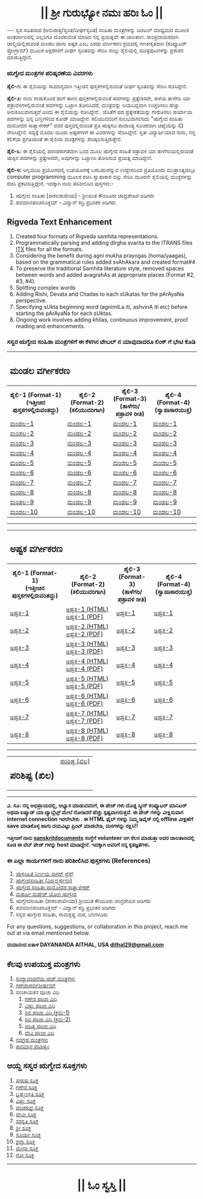 <center><h1 class="KannadaText">|| ಶ್ರೀ ಗುರುಭ್ಯೋ ನಮಃ  ಹರಿಃ ಓಂ ||</h1></center>
---
ಸ್ವರ ಸಹಿತವಾದ (ಅನುದಾತ್ತ/ಸ್ವರಿತ/ದೀರ್ಘಸ್ವರಿತ) ಸಂಹಿತಾ ಮಂತ್ರಗಳನ್ನು ಡಿಜಿಟಲ್ ಮಾಧ್ಯಮದ ಮೂಲಕ ಅಂತರ್ಜಾಲದಲ್ಲಿ ಎಲ್ಲರಿಗೂ ದೊರಕುವಂತೆ ಮಾಡಿದ ನನ್ನ ಪ್ರಯತ್ನವೇ ಈ ಜಾಲತಾಣ. ಸಾಂಪ್ರದಾಯಿಕವಾಗಿ ಚಾಲ್ತಿಯಲ್ಲಿರುವಂತೆ ಮಂಡಲ ಹಾಗು ಅಷ್ಟಕ ಎಂಬ ಎರಡು ವರ್ಗೀಕರಣ ಕ್ರಮದಲ್ಲಿ ಗಣಕೀಕೃತವಾಗಿ (ಕಂಪ್ಯೂಟರ್ ಪ್ರೋಗ್ರಾಮ್) ಮೂಲಕ ಅಕ್ಷರಗಳಿಗೆ ದೀರ್ಘ ಸ್ವರಿತವನ್ನು ಸೇರಿಸಿ ನಾಲ್ಕು ಶೈಲಿಯಲ್ಲಿ ಮಂತ್ರಪುಟಗಳನ್ನು ಪ್ರಕಾಶನ ಮಾಡುತ್ತಿದ್ದೇನೆ.

### ಋಗ್ವೇದ ಮಂತ್ರಗಳ ಪರಿಷ್ಕರಣೆಯ ವಿವರಗಳು

<b>ಶೈಲಿ-೧:</b> ಈ ಶೈಲಿಯನ್ನು ಸಾಮಾನ್ಯವಾಗಿ ಇತ್ತೀಚಿನ ಪುಸ್ತಕಗಳಲ್ಲಿರುವಂತೆ ದೀರ್ಘ ಸ್ವರಿತವನ್ನು ಸೇರಿಸಿ ರಚಿಸಿದ್ದೇನೆ.

<b>ಶೈಲಿ-೨:</b> ನಾನು ಕಂಡುಕೊಂಡ ಹಾಗೆ ಈಗಿನ ಪುಸ್ತಕಗಳಲ್ಲಿರುವಂತೆ ಪದಗಳನ್ನು ಪ್ರತ್ಯೇಕಿಸದೇ, ಹಳೆಯ ತಾಳೆಗರಿ ಯಾ ಪತ್ರಾವಳಿಗಳಲ್ಲಿರುವಂತೆ ಪದಗಳನ್ನು ಒಟ್ಟಾಗಿ ತೋರಿಸಿದರೆ, ಮಂತ್ರವನ್ನು ಲಯಬದ್ದವಾಗಿ ಉಚ್ಚರಿಸಲು ಹೆಚ್ಚು ಅನುಕೂಲವಾಗುತ್ತದೆ ಎಂದು ಈ ಶೈಲಿಯನ್ನು ರಚಿಸಿದ್ದೇನೆ.. ಜೊತೆಗೆ ಪದ ಪ್ರತ್ಯೇಕತೆಯನ್ನು ಗುರುತಿಸಲು ಪರ್ಯಾಯ ಪದಗಳನ್ನು ಭಿನ್ನ ಬಣ್ಣಗಳಿಂದ ಕೋಡ್ ಮಾಡಿದ್ದೇನೆ. ಕಲಿಯುವವರಿಗೆ ಸುಲಭವಾಗಲೆಂದು "ಋಗ್ವೇದ ಸಂಹಿತಾ ದಾಮೋದರ  ಸಾತ್ವಾಳೇಕರ್" ರವರ ಪುಸ್ತದಲ್ಲಿರುವಂತೆ ಪ್ರತಿ ಋಕ್ಕಿಗೂ ಪಾದಾಂತ್ಯ ಸೂಚಕವಾಗಿ ಚಿಹ್ನೆಯನ್ನು (¦) ಸೇರಿಸಿದ್ದೇನೆ. ಸದ್ಯಕ್ಕೆ ಮೊದಲ ಮೂರು ಅಷ್ಟಕಗಳಿಗೆ ಈ ವಿವರಗಳನ್ನು ಸೇರಿಸಿದ್ದೇನೆ. ಸ್ವತಃ ವಿದ್ಯಾರ್ಥಿಯಾದ ನಾನು, ನನ್ನ ಕಲಿಕೆಯ ಪ್ರಗತಿಯಂತೆ ಈ ಶೈಲಿಯ ಮಂತ್ರಗಳನ್ನು ಪರಿಷ್ಕರಿಸುತ್ತಿರುತ್ತೇನೆ.

<b>ಶೈಲಿ-೩:</b> ಈ ಶೈಲಿಯಲ್ಲಿ ಪರಂಪರಾಗತವಾಗಿ ಬಂದ ಮೂಲ ಋಗ್ವೇದ ಸಂಹಿತೆ ಪತ್ರಾವಳಿ ಯಾ ತಾಳೆಗರಿಯಲ್ಲಿರುವಂತೆ ಋಕ್ಕಿನ ಪದಗಳನ್ನು ಪ್ರತ್ಯೇಕಿಸದೇ, ಅವುಗಳನ್ನು ಒಟ್ಟಾಗಿಸಿ ತೋರಿಸುವ ಪ್ರಯತ್ನ ಮಾಡಿದ್ದೇನೆ.

<b>ಶೈಲಿ-೪:</b> ಅಗ್ನಿಮುಖ ಪ್ರಯೋಗದಲ್ಲಿ ಉಪಯೋಗಕ್ಕೆ ಬರಬಹುದೆನ್ನುವ ಉದ್ದೇಶದಿಂದ ಪ್ರತಿಯೊಂದು ಮಂತ್ರಾಂತ್ಯದಲ್ಲೂ computer programming ಮೂಲಕ ರಚಿಸಿ ಸ್ವಾಹಾಕಾರ ವನ್ನು ಸೇರಿಸಿ ಮೂರನೇ ಶೈಲಿಯಲ್ಲಿ ಮಂತ್ರಗಳನ್ನು ರಚಿಸಿ ಪ್ರಕಟಿಸುತ್ತಿದ್ದೇನೆ. ಇದಕ್ಕಾಗಿ ನಾನು ಪರಿಶೀಲಿಸಿದ ಪುಸ್ತಗಳು:- 
1.	ಋಗ್ವೇದ ಸಂಹಿತಾ [ಶಾಕಲಶಾಖೀಯ] - ಶ್ರೀಯುತ ಕೌಂಜೂರು ಚಂದ್ರಶೇಖರ ಅಡಿಗರು
2.	ಪವಮಾನಪಂಚಸೂಕ್ತಮ್ - ವಿದ್ವಾನ್ ಕದ್ರಿ ಪ್ರಭಾಕರ ಅಡಿಗರು

## Rigveda Text Enhancement
1.	Created four formats of Rigveda samhita representations.
2.	Programmatically parsing and adding dIrgha svarita to the ITRANS files [ITX](https://sanskritdocuments.org/doc_veda/) files for all the formats.
3.	Considering the benefit during agni mukha prayogas (homa/yaagas), based on the grammatical rules added svAhAkara and created format#4 
4.	To preserve the traditional Samhita literature style, removed spaces between words and added avagrahAs at appropriate places (Format #2, #3, #4).
5.	Splitting complex words
6.	Adding Rishi, Devata and Chadas to each sUkatas for the pArAyaNa perspective.
7.	Specifying sUkta beginning word (agnimILa iti, ashvinA iti etc) before starting the pArAyaNa for each sUktas.
8.	Ongoing work involves adding khilas, continuous improvement, proof reading and enhancements.

### ಸಸ್ವರ ಋಗ್ವೇದ ಸಂಹಿತಾ ಮಂತ್ರಗಳಿಗೆ  ಈ ಕೆಳಗಿನ ಟೇಬಲ್ ನ ಯಾವುದಾದರೂ ಲಿಂಕ್ ಗೆ ಭೇಟಿ ಕೊಡಿ

<table style="width:100%">
	<tr valign="top">
		<td colspan="4">
			<h2>ಮಂಡಲ ವರ್ಗೀಕರಣ</h2>
		</td>
	</tr>
	<tr>
		<th>ಶೈಲಿ-1 (Format-1)<br>(ಇತ್ತೀಚಿನ ಪುಸ್ತಕಗಳಲ್ಲಿರುವಂತದ್ದು)</th>
		<th>ಶೈಲಿ-2 (Format-2)<br>(ಕಲಿಯುವರಿಗಾಗಿ)</th>
		<th>ಶೈಲಿ-3 (Format-3)<br>(ತಾಳೆಗರಿ/ಪತ್ರಾವಳಿ ರೀತಿ)</th>
		<th>ಶೈಲಿ-4 (Format-4)<br>(ಸ್ವಾಹಾಕಾರಯುಕ್ತ)</th>
	</tr>
	<tr>
		<td><a href="https://daithal.github.io/saswara-rigveda/Rigveda/RVS-Kannada-F1-M01.html">ಮಂಡಲ-1</a></td>
		<td><a href="https://daithal.github.io/saswara-rigveda/Rigveda/RVS-Kannada-F2-M01.html">ಮಂಡಲ-1</a></td>
		<td><a href="https://daithal.github.io/saswara-rigveda/Rigveda/RVS-Kannada-F3-M01.html">ಮಂಡಲ-1</a></td>
		<td><a href="https://daithal.github.io/saswara-rigveda/Rigveda/RVS-Kannada-F4-M01.html">ಮಂಡಲ-1</a></td>
	</tr>
	<tr>
		<td><a href="https://daithal.github.io/saswara-rigveda/Rigveda/RVS-Kannada-F1-M02.html">ಮಂಡಲ-2</a></td>
		<td><a href="https://daithal.github.io/saswara-rigveda/Rigveda/RVS-Kannada-F2-M02.html">ಮಂಡಲ-2</a></td>
		<td><a href="https://daithal.github.io/saswara-rigveda/Rigveda/RVS-Kannada-F3-M02.html">ಮಂಡಲ-2</a></td>
		<td><a href="https://daithal.github.io/saswara-rigveda/Rigveda/RVS-Kannada-F4-M02.html">ಮಂಡಲ-2</a></td>
	</tr>
	<tr>
		<td><a href="https://daithal.github.io/saswara-rigveda/Rigveda/RVS-Kannada-F1-M03.html">ಮಂಡಲ-3</a></td>
		<td><a href="https://daithal.github.io/saswara-rigveda/Rigveda/RVS-Kannada-F2-M03.html">ಮಂಡಲ-3</a></td>
		<td><a href="https://daithal.github.io/saswara-rigveda/Rigveda/RVS-Kannada-F3-M03.html">ಮಂಡಲ-3</a></td>
		<td><a href="https://daithal.github.io/saswara-rigveda/Rigveda/RVS-Kannada-F4-M03.html">ಮಂಡಲ-3</a></td>
	</tr>
	<tr>
		<td><a href="https://daithal.github.io/saswara-rigveda/Rigveda/RVS-Kannada-F1-M04.html">ಮಂಡಲ-4</a></td>
		<td><a href="https://daithal.github.io/saswara-rigveda/Rigveda/RVS-Kannada-F2-M04.html">ಮಂಡಲ-4</a></td>
		<td><a href="https://daithal.github.io/saswara-rigveda/Rigveda/RVS-Kannada-F3-M04.html">ಮಂಡಲ-4</a></td>
		<td><a href="https://daithal.github.io/saswara-rigveda/Rigveda/RVS-Kannada-F4-M04.html">ಮಂಡಲ-4</a></td>
	</tr>
	<tr>
		<td><a href="https://daithal.github.io/saswara-rigveda/Rigveda/RVS-Kannada-F1-M05.html">ಮಂಡಲ-5</a></td>
		<td><a href="https://daithal.github.io/saswara-rigveda/Rigveda/RVS-Kannada-F2-M05.html">ಮಂಡಲ-5</a></td>
		<td><a href="https://daithal.github.io/saswara-rigveda/Rigveda/RVS-Kannada-F3-M05.html">ಮಂಡಲ-5</a></td>
		<td><a href="https://daithal.github.io/saswara-rigveda/Rigveda/RVS-Kannada-F4-M05.html">ಮಂಡಲ-5</a></td>
	</tr>
	<tr>
		<td><a href="https://daithal.github.io/saswara-rigveda/Rigveda/RVS-Kannada-F1-M06.html">ಮಂಡಲ-6</a></td>
		<td><a href="https://daithal.github.io/saswara-rigveda/Rigveda/RVS-Kannada-F2-M06.html">ಮಂಡಲ-6</a></td>
		<td><a href="https://daithal.github.io/saswara-rigveda/Rigveda/RVS-Kannada-F3-M06.html">ಮಂಡಲ-6</a></td>
		<td><a href="https://daithal.github.io/saswara-rigveda/Rigveda/RVS-Kannada-F4-M06.html">ಮಂಡಲ-6</a></td>
	</tr>
	<tr>
		<td><a href="https://daithal.github.io/saswara-rigveda/Rigveda/RVS-Kannada-F1-M07.html">ಮಂಡಲ-7</a></td>
		<td><a href="https://daithal.github.io/saswara-rigveda/Rigveda/RVS-Kannada-F2-M07.html">ಮಂಡಲ-7</a></td>
		<td><a href="https://daithal.github.io/saswara-rigveda/Rigveda/RVS-Kannada-F3-M07.html">ಮಂಡಲ-7</a></td>
		<td><a href="https://daithal.github.io/saswara-rigveda/Rigveda/RVS-Kannada-F4-M07.html">ಮಂಡಲ-7</a></td>
	</tr>
	<tr>
		<td><a href="https://daithal.github.io/saswara-rigveda/Rigveda/RVS-Kannada-F1-M08.html">ಮಂಡಲ-8</a></td>
		<td><a href="https://daithal.github.io/saswara-rigveda/Rigveda/RVS-Kannada-F2-M08.html">ಮಂಡಲ-8</a></td>
		<td><a href="https://daithal.github.io/saswara-rigveda/Rigveda/RVS-Kannada-F3-M08.html">ಮಂಡಲ-8</a></td>
		<td><a href="https://daithal.github.io/saswara-rigveda/Rigveda/RVS-Kannada-F4-M08.html">ಮಂಡಲ-8</a></td>
	</tr>
	<tr>
		<td><a href="https://daithal.github.io/saswara-rigveda/Rigveda/RVS-Kannada-F1-M09.html">ಮಂಡಲ-9</a></td>
		<td><a href="https://daithal.github.io/saswara-rigveda/Rigveda/RVS-Kannada-F2-M09.html">ಮಂಡಲ-9</a></td>
		<td><a href="https://daithal.github.io/saswara-rigveda/Rigveda/RVS-Kannada-F3-M09.html">ಮಂಡಲ-9</a></td>
		<td><a href="https://daithal.github.io/saswara-rigveda/Rigveda/RVS-Kannada-F4-M09.html">ಮಂಡಲ-9</a></td>
	</tr>
	<tr>
		<td><a href="https://daithal.github.io/saswara-rigveda/Rigveda/RVS-Kannada-F1-M10.html">ಮಂಡಲ-10</a></td>
		<td><a href="https://daithal.github.io/saswara-rigveda/Rigveda/RVS-Kannada-F2-M10.html">ಮಂಡಲ-10</a></td>
		<td><a href="https://daithal.github.io/saswara-rigveda/Rigveda/RVS-Kannada-F3-M10.html">ಮಂಡಲ-10</a></td>
		<td><a href="https://daithal.github.io/saswara-rigveda/Rigveda/RVS-Kannada-F4-M10.html">ಮಂಡಲ-10</a></td>
	</tr>
</table>

<hr>

<table style="width:100%">
	<tr valign="top">
		<td colspan="4">
			<h2>ಅಷ್ಟಕ ವರ್ಗೀಕರಣ</h2>
		</td>
	</tr>
	<tr>
		<th>ಶೈಲಿ-1 (Format-1)<br>(ಇತ್ತೀಚಿನ ಪುಸ್ತಕಗಳಲ್ಲಿರುವಂತದ್ದು)</th>
		<th>ಶೈಲಿ-2 (Format-2)<br>(ಕಲಿಯುವರಿಗಾಗಿ)</th>
		<th>ಶೈಲಿ-3 (Format-3)<br>(ತಾಳೆಗರಿ/ಪತ್ರಾವಳಿ ರೀತಿ)</th>
		<th>ಶೈಲಿ-4 (Format-4)<br>(ಸ್ವಾಹಾಕಾರಯುಕ್ತ)</th>
	</tr>
	<tr>
		<td><a href="https://daithal.github.io/saswara-rigveda/Rigveda/RVS-Kannada-F1-A01.html">ಅಷ್ಟಕ-1</a></td>
		<td>
			<a href="https://daithal.github.io/saswara-rigveda/Rigveda/RVS-Kannada-F2-A01.html">ಅಷ್ಟಕ-1 (HTML)</a>
			<a href="https://daithal.github.io/saswara-rigveda/Rigveda/RVS-Kannada-F2-A01.pdf">ಅಷ್ಟಕ-1 (PDF)</a>
		</td>
		<td><a href="https://daithal.github.io/saswara-rigveda/Rigveda/RVS-Kannada-F3-A01.html">ಅಷ್ಟಕ-1</a></td>
		<td><a href="https://daithal.github.io/saswara-rigveda/Rigveda/RVS-Kannada-F4-A01.html">ಅಷ್ಟಕ-1</a></td>
	</tr>
	<tr>
		<td><a href="https://daithal.github.io/saswara-rigveda/Rigveda/RVS-Kannada-F1-A02.html">ಅಷ್ಟಕ-2</a></td>
		<td>
			<a href="https://daithal.github.io/saswara-rigveda/Rigveda/RVS-Kannada-F2-A02.html">ಅಷ್ಟಕ-2 (HTML)</a>
			<a href="https://daithal.github.io/saswara-rigveda/Rigveda/RVS-Kannada-F2-A02.pdf">ಅಷ್ಟಕ-2 (PDF)</a>
		</td>
		<td><a href="https://daithal.github.io/saswara-rigveda/Rigveda/RVS-Kannada-F3-A02.html">ಅಷ್ಟಕ-2</a></td>
		<td><a href="https://daithal.github.io/saswara-rigveda/Rigveda/RVS-Kannada-F4-A02.html">ಅಷ್ಟಕ-2</a></td>
	</tr>
	<tr>
		<td><a href="https://daithal.github.io/saswara-rigveda/Rigveda/RVS-Kannada-F1-A03.html">ಅಷ್ಟಕ-3</a></td>
		<td>
			<a href="https://daithal.github.io/saswara-rigveda/Rigveda/RVS-Kannada-F2-A03.html">ಅಷ್ಟಕ-3 (HTML)</a>
			<a href="https://daithal.github.io/saswara-rigveda/Rigveda/RVS-Kannada-F2-A03.pdf">ಅಷ್ಟಕ-3 (PDF)</a>
		</td>
		<td><a href="https://daithal.github.io/saswara-rigveda/Rigveda/RVS-Kannada-F3-A03.html">ಅಷ್ಟಕ-3</a></td>
		<td><a href="https://daithal.github.io/saswara-rigveda/Rigveda/RVS-Kannada-F4-A03.html">ಅಷ್ಟಕ-3</a></td>
	</tr>
	<tr>
		<td><a href="https://daithal.github.io/saswara-rigveda/Rigveda/RVS-Kannada-F1-A04.html">ಅಷ್ಟಕ-4</a></td>
		<td>
			<a href="https://daithal.github.io/saswara-rigveda/Rigveda/RVS-Kannada-F2-A04.html">ಅಷ್ಟಕ-4 (HTML)</a>
			<a href="https://daithal.github.io/saswara-rigveda/Rigveda/RVS-Kannada-F2-A04.pdf">ಅಷ್ಟಕ-4 (PDF)</a>
		</td>
		<td><a href="https://daithal.github.io/saswara-rigveda/Rigveda/RVS-Kannada-F3-A04.html">ಅಷ್ಟಕ-4</a></td>
		<td><a href="https://daithal.github.io/saswara-rigveda/Rigveda/RVS-Kannada-F4-A04.html">ಅಷ್ಟಕ-4</a></td>
	</tr>
	<tr>
		<td><a href="https://daithal.github.io/saswara-rigveda/Rigveda/RVS-Kannada-F1-A05.html">ಅಷ್ಟಕ-5</a></td>
		<td>
			<a href="https://daithal.github.io/saswara-rigveda/Rigveda/RVS-Kannada-F2-A05.html">ಅಷ್ಟಕ-5 (HTML)</a>
			<a href="https://daithal.github.io/saswara-rigveda/Rigveda/RVS-Kannada-F2-A05.pdf">ಅಷ್ಟಕ-5 (PDF)</a>
		</td>
		<td><a href="https://daithal.github.io/saswara-rigveda/Rigveda/RVS-Kannada-F3-A05.html">ಅಷ್ಟಕ-5</a></td>
		<td><a href="https://daithal.github.io/saswara-rigveda/Rigveda/RVS-Kannada-F4-A05.html">ಅಷ್ಟಕ-5</a></td>
	</tr>
	<tr>
		<td><a href="https://daithal.github.io/saswara-rigveda/Rigveda/RVS-Kannada-F1-A06.html">ಅಷ್ಟಕ-6</a></td>
		<td>
			<a href="https://daithal.github.io/saswara-rigveda/Rigveda/RVS-Kannada-F2-A06.html">ಅಷ್ಟಕ-6 (HTML)</a>
			<a href="https://daithal.github.io/saswara-rigveda/Rigveda/RVS-Kannada-F2-A06.pdf">ಅಷ್ಟಕ-6 (PDF)</a>
		</td>
		<td><a href="https://daithal.github.io/saswara-rigveda/Rigveda/RVS-Kannada-F3-A06.html">ಅಷ್ಟಕ-6</a></td>
		<td><a href="https://daithal.github.io/saswara-rigveda/Rigveda/RVS-Kannada-F4-A06.html">ಅಷ್ಟಕ-6</a></td>
	</tr>
	<tr>
		<td><a href="https://daithal.github.io/saswara-rigveda/Rigveda/RVS-Kannada-F1-A07.html">ಅಷ್ಟಕ-7</a></td>
		<td>
			<a href="https://daithal.github.io/saswara-rigveda/Rigveda/RVS-Kannada-F2-A07.html">ಅಷ್ಟಕ-7 (HTML)</a>
			<a href="https://daithal.github.io/saswara-rigveda/Rigveda/RVS-Kannada-F2-A07.pdf">ಅಷ್ಟಕ-7 (PDF)</a>
		</td>
		<td><a href="https://daithal.github.io/saswara-rigveda/Rigveda/RVS-Kannada-F3-A07.html">ಅಷ್ಟಕ-7</a></td>
		<td><a href="https://daithal.github.io/saswara-rigveda/Rigveda/RVS-Kannada-F4-A07.html">ಅಷ್ಟಕ-7</a></td>
	</tr>
	<tr>
		<td><a href="https://daithal.github.io/saswara-rigveda/Rigveda/RVS-Kannada-F1-A08.html">ಅಷ್ಟಕ-8</a></td>
		<td>
			<a href="https://daithal.github.io/saswara-rigveda/Rigveda/RVS-Kannada-F2-A08.html">ಅಷ್ಟಕ-8 (HTML)</a>
			<a href="https://daithal.github.io/saswara-rigveda/Rigveda/RVS-Kannada-F2-A08.pdf">ಅಷ್ಟಕ-8 (PDF)</a>
		</td>
		<td><a href="https://daithal.github.io/saswara-rigveda/Rigveda/RVS-Kannada-F3-A08.html">ಅಷ್ಟಕ-8</a></td>
		<td><a href="https://daithal.github.io/saswara-rigveda/Rigveda/RVS-Kannada-F4-A08.html">ಅಷ್ಟಕ-8</a></td>
	</tr>
</table>

<hr>

<table style="width:100%">
	<tr valign="top">
		<td>
			<h2>ಪರಿಶಿಷ್ಟ (ಖಿಲ)</h2>
		</td>
		<td style="text-align: center"><a href="https://daithal.github.io/saswara-rigveda/Rigveda/RVKHILA(Kannada).html">ಪರಿಶಿಷ್ಟ (ಖಿಲ)</a></td>
	</tr>
</table>	

<hr>

**ವಿ. ಸೂ: ನನ್ನ ಅಭಿಪ್ರಾಯದಲ್ಲಿ, ಅಭ್ಯಾಸ ಮಾಡುವವರಿಗೆ, ಈ ಪೇಜ್ ಗಳು ದೊಡ್ಡ ಸ್ಕ್ರೀನ್ ಕಂಪ್ಯೂಟರ್ ಮಾನಿಟರ್ ಅಥವಾ ಐಪ್ಯಾಡ್ ಯಾ ಟ್ಯಾಬ್ಲೆಟ್ಸ್ ಮೇಲೆ ನೋಡಿದರೆ ಹೆಚ್ಚು ಸ್ಪಷ್ಟವಾಗಿರುತ್ತದೆ.  ಈ ಪೇಜ್ ಗಳನ್ನು ವೀಕ್ಷಿಸುವಾಗ internet connection ಇರಲೇಬೇಕು . ಈ HTML ಫೈಲ್ ಗಳನ್ನು  ನಿಮ್ಮ ಡಿವೈಸ್ ನಲ್ಲಿ offline ವೀಕ್ಷಣೆಗೆ save ಮಾಡಿಕೊಳ್ಳಿ ಹಾಗು ದಯವಿಟ್ಟು ಪ್ರಿಂಟ್ ಮಾಡಬೇಡಿ, ಮರಗಳನ್ನು ರಕ್ಷಿಸಿ!!**

**ಇತ್ತೀಚಿಗೆ ನಾನು [sanskritdocuments](https://sanskritdocuments.org/kannada/) ಸಂಸ್ಥೆಗೆ volunteer ಆಗಿ ಕೆಲಸ ಮಾಡುತ್ತಾ ಅವರ ಜಾಲತಾಣದಲ್ಲಿ ಕೂಡ ಈ  ವೆಬ್ ಪೇಜ್ ಗಳನ್ನು host ಮಾಡಿದ್ದೇನೆ. ಇದಕ್ಕಾಗಿ ಅವರಿಗೆ ನನ್ನ ಕೃತಜ್ಞತೆಗಳು.**

### ಈ ಎಲ್ಲಾ ಕಾರ್ಯಗಳಿಗೆ  ನಾನು ಪರಿಶೀಲಿಸಿದ ಪುಸ್ತಕಗಳು (References)
1.	[ಋಕ್ಸಂಹಿತೆ ನಿರ್ಣಯ ಸಾಗರ್ ಪ್ರೆಸ್ಸ್](https://archive.org/details/RikSamhitaDamagedAndTornNirnayaSagarPress/page/n115/mode/2up) 
2.	[ಋಗ್ವೇದಸಂಹಿತಾ (ವಿದ್ವಧ್ಬ್ಯರ್ಥನಂ)](https://archive.org/details/in.ernet.dli.2015.406020)
3.	[ಋಗ್ವೇದ ಸಂಹಿತಾ ದಾಮೋದರ  ಸಾತ್ವಾಳೇಕರ್](https://archive.org/details/OhON_rigveda-samhita-damodar-satavalekar)
4.	[ಮಹರ್ಷಿ ಮಹೇಶ್ ಯೋಗಿ ಋಗ್ವೇದ ](http://vedicreserve.miu.edu/rk_veda.htm)
5.	ಋಗ್ವೇದಸಂಹಿತಾ (ಶಾಕಲಶಾಖೀಯಾ) ಶ್ರೀಯುತ ಕೌಂಜೂರು ಚಂದ್ರಶೇಖರ ಅಡಿಗರು
6.	ಪವಮಾನಪಂಚಸೂಕ್ತಮ್ - ವಿದ್ವಾನ್ ಕದ್ರಿ ಪ್ರಭಾಕರ ಅಡಿಗರು
7.	ಸಸ್ವರ ಋಗ್ವೇದ ಸಂಹಿತಾ, ರಾಮಕೃಷ್ಣ ಮಠ, ಬೆಂಗಳೂರು

For any questions, suggestions, or collaboration in this project, reach me out at via email mentioned below.

**ದಯಾನಂದ ಐತಾಳ  DAYANANDA AITHAL, USA <dithal29@gmail.com>**

## ಕೆಲವು ಉಪಯುಕ್ತ ಮಂತ್ರಗಳು
1.	<a href="https://daithal.github.io/saswara-rigveda/VisheshaSuktas/sandhyA-RikMantrani(Kannada).html">ಸಂಧ್ಯಾವಂದನೆಯ ಋಕ್ ಮಂತ್ರಗಳು</a>
2.	<a href="https://daithal.github.io/saswara-rigveda/VisheshaSuktas/gaNeshAtharvashIrSha(Kannada).html">ಗಣೇಶಾಥರ್ವಶೀರ್ಷ‌ಮ್</a>
3.	ಪಂಚಾಯತನ ಪೂಜಾ ವಿಧಿ
	1.	<a href="https://daithal.github.io/saswara-rigveda/Panchayatana/gaNesha-Panchayatana(Kannada).pdf">ಗಣೇಶ ಪೂಜಾ ವಿಧಿ</a>
	2.	<a href="https://daithal.github.io/saswara-rigveda/Panchayatana/viShNu-Panchayatana(Kannada).pdf">ವಿಷ್ಣು ಪೂಜಾ ವಿಧಿ</a>
	3.	<a href="https://daithal.github.io/saswara-rigveda/Panchayatana/shiva-Panchayatana-1(Kannada).pdf">ಶಿವ ಪೂಜಾ ವಿಧಿ (ಕ್ರಮ-1)</a>
	4.	<a href="https://daithal.github.io/saswara-rigveda/Panchayatana/shiva-Panchayatana-2(Kannada).pdf">ಶಿವ ಪೂಜಾ ವಿಧಿ (ಕ್ರಮ-2)</a>
	5.	<a href="https://daithal.github.io/saswara-rigveda/Panchayatana/Aditya-Panchayatana(Kannada).pdf">ಆದಿತ್ಯ ಪೂಜಾ ವಿಧಿ</a>
	6.	<a href="https://daithal.github.io/saswara-rigveda/Panchayatana/devi-Panchayatana(Kannada).pdf">ದೇವಿ ಪೂಜಾ ವಿಧಿ</a>
4.	<a href="https://daithal.github.io/saswara-rigveda/VisheshaSuktas/navagraha-mantras(Kannada).pdf">ನವಗ್ರಹ ಮಂತ್ರಗಳು</a>
5.	<a href="https://daithal.github.io/saswara-rigveda/VisheshaSuktas/pavamAna-parishiShTam(Kannada).pdf">ಪವಮಾನ ಪರಿಶಿಷ್ಟಂ</a>

## ಆಯ್ದ ಸಸ್ವರ ಋಗ್ವೇದ ಸೂಕ್ತಗಳು
1.	<a href="https://daithal.github.io/saswara-rigveda/VisheshaSuktas/puruSha-sUkta(Kannada).pdf">ಪುರುಷ ಸೂಕ್ತ</a>
2.	<a href="https://daithal.github.io/saswara-rigveda/VisheshaSuktas/gaNesha-sUkta(Kannada).html">ಗಣೇಶ ಸೂಕ್ತ</a>
3.	<a href="https://daithal.github.io/saswara-rigveda/VisheshaSuktas/brahmaNaspati-sUkta(Kannada).pdf">ಬ್ರಹ್ಮಣಸ್ಪತಿ ಸೂಕ್ತ</a>
4.	<a href="https://daithal.github.io/saswara-rigveda/VisheshaSuktas/viShNu-sUkta(Kannada).pdf">ವಿಷ್ಣು ಸೂಕ್ತ</a>
5.	<a href="https://daithal.github.io/saswara-rigveda/VisheshaSuktas/paMcharudra-sUkta(Kannada).pdf">ಪಂಚರುದ್ರ ಸೂಕ್ತ</a>
6.	<a href="https://daithal.github.io/saswara-rigveda/VisheshaSuktas/devI-sUkta(Kannada).pdf">ದೇವೀ ಸೂಕ್ತ</a>
7.	<a href="https://daithal.github.io/saswara-rigveda/VisheshaSuktas/sarasvati-sUkta(Kannada).pdf">ಸರಸ್ವತಿ ಸೂಕ್ತ</a>
8.	<a href="https://daithal.github.io/saswara-rigveda/VisheshaSuktas/shrI-sUkta(kannada).pdf">ಶ್ರೀ ಸೂಕ್ತ</a>
9.	<a href="https://daithal.github.io/saswara-rigveda/VisheshaSuktas/sUrya-sUkta(Kannada).pdf">ಸೂರ್ಯ ಸೂಕ್ತ</a>
10.	<a href="https://daithal.github.io/saswara-rigveda/VisheshaSuktas/shraddhA-sUkta(Kannada).pdf">ಶ್ರದ್ಧಾ ಸೂಕ್ತ</a>
11.	<a href="https://daithal.github.io/saswara-rigveda/VisheshaSuktas/medhA-sUkta(Kannada).pdf">ಮೇಧಾ ಸೂಕ್ತ</a>
12.	<a href="https://daithal.github.io/saswara-rigveda/VisheshaSuktas/go-sUkta(Kannada).pdf">ಗೋ ಸೂಕ್ತ</a>

<hr>
<center><h1>|| ಓಂ ಸ್ವಸ್ತಿ ||</h1></center>